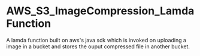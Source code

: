 # AWS_S3_ImageCompression_LamdaFunction
A lamda function built on aws's java sdk which is invoked on uploading a image in a bucket and stores the ouput compressed file in another bucket.
